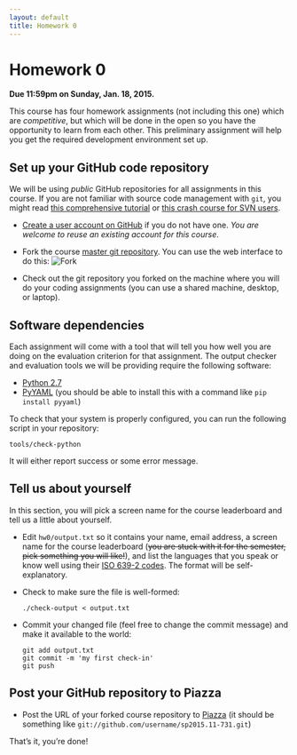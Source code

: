 ```yaml
---
layout: default
title: Homework 0
---
```

# Homework 0

**Due 11:59pm on Sunday, Jan. 18, 2015.**

This course has four homework assignments (not including this one) which are *competitive*, but which will be done in the open so you have the opportunity to learn from each other. This preliminary assignment will help you get the required development environment set up.

## Set up your GitHub code repository

We will be using *public* GitHub repositories for all assignments in this course. If you are not familiar with source code management with `git`, you might read [this comprehensive tutorial](http://www.vogella.com/tutorials/Git/article.html) or [this crash course for SVN users](http://git.or.cz/course/svn.html).

 * [Create a user account on GitHub](https://github.com/signup/free) if you do not have one. *You are welcome to reuse an existing account for this course*.
 * Fork the course [master git repository](https://github.com/clab/sp2015.11-731). You can use the web interface to do this:
![Fork]({{site.baseurl}}/img/fork.png)

 * Check out the git repository you forked on the machine where you will do your coding assignments (you can use a shared machine, desktop, or laptop).

## Software dependencies

Each assignment will come with a tool that will tell you how well you are doing on the evaluation criterion for that assignment. The output checker and evaluation tools we will be providing require the following software:

 * [Python 2.7](https://www.python.org/downloads/release/python-279/)
 * [PyYAML](http://pyyaml.org/) (you should be able to install this with a command like `pip install pyyaml`)

To check that your system is properly configured, you can run the following script in your repository:

    tools/check-python

It will either report success or some error message.

## Tell us about yourself

In this section, you will pick a screen name for the course leaderboard and tell us a little about yourself.

 * Edit `hw0/output.txt` so it contains your name, email address, a screen name for the course leaderboard (<span style="text-decoration: line-through;">you are stuck with it for the semester, pick something you will like!</span>), and list the languages that you speak or know well using their [ISO 639-2 codes](http://www.loc.gov/standards/iso639-2/php/code_list.php). The format will be self-explanatory.
 * Check to make sure the file is well-formed:

       ./check-output < output.txt

 * Commit your changed file (feel free to change the commit message) and make it available to the world:

       git add output.txt
       git commit -m 'my first check-in'
       git push

## Post your GitHub repository to Piazza

 * Post the URL of your forked course repository to [Piazza](https://piazza.com/cmu/spring2015/11731/home) (it should be something like `git://github.com/username/sp2015.11-731.git`)

That’s it, you’re done!

